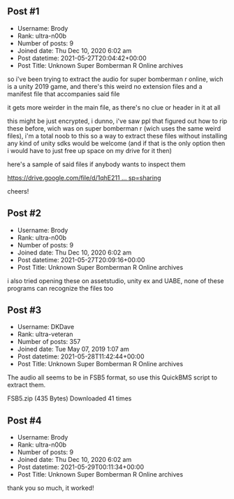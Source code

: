 ## Post #1
- Username: Brody
- Rank: ultra-n00b
- Number of posts: 9
- Joined date: Thu Dec 10, 2020 6:02 am
- Post datetime: 2021-05-27T20:04:42+00:00
- Post Title: Unknown Super Bomberman R Online archives

so i've been trying to extract the audio for super bomberman r online, wich is a unity 2019 game, and there's this weird no extension files and a manifest file that accompanies said file

it gets more weirder in the main file, as there's no clue or header in it at all


this might be just encrypted, i dunno, i've saw ppl that figured out how to rip these before, wich was on super bomberman r (wich uses the same weird files), i'm a total noob to this so a way to extract these files without installing any kind of unity sdks would be welcome (and if that is the only option then i would have to just free up space on my drive for it then)

here's a sample of said files if anybody wants to inspect them

[https://drive.google.com/file/d/1qhE211 ... sp=sharing](https://drive.google.com/file/d/1qhE211mcSUHW7F0ok9GSzmDSK-c_BBNw/view?usp=sharing)

cheers!
## Post #2
- Username: Brody
- Rank: ultra-n00b
- Number of posts: 9
- Joined date: Thu Dec 10, 2020 6:02 am
- Post datetime: 2021-05-27T20:09:16+00:00
- Post Title: Unknown Super Bomberman R Online archives

i also tried opening these on assetstudio, unity ex and UABE, none of these programs can recognize the files too
## Post #3
- Username: DKDave
- Rank: ultra-veteran
- Number of posts: 357
- Joined date: Tue May 07, 2019 1:07 am
- Post datetime: 2021-05-28T11:42:44+00:00
- Post Title: Unknown Super Bomberman R Online archives

The audio all seems to be in FSB5 format, so use this QuickBMS script to extract them.


 FSB5.zip
(435 Bytes) Downloaded 41 times
## Post #4
- Username: Brody
- Rank: ultra-n00b
- Number of posts: 9
- Joined date: Thu Dec 10, 2020 6:02 am
- Post datetime: 2021-05-29T00:11:34+00:00
- Post Title: Unknown Super Bomberman R Online archives

thank you so much, it worked!
